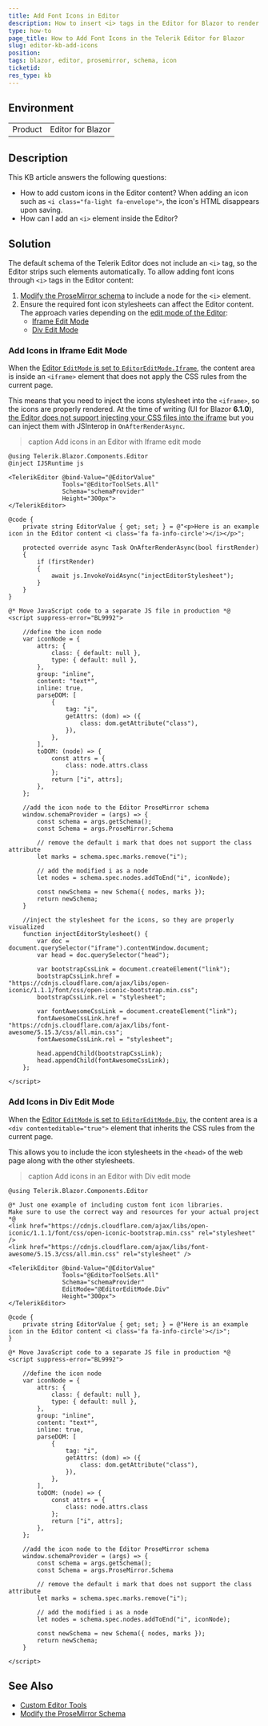 ```yaml
---
title: Add Font Icons in Editor
description: How to insert <i> tags in the Editor for Blazor to render custom icons in the Editor content?
type: how-to
page_title: How to Add Font Icons in the Telerik Editor for Blazor
slug: editor-kb-add-icons
position: 
tags: blazor, editor, prosemirror, schema, icon
ticketid: 
res_type: kb
---
```


## Environment
<table>
	<tbody>
		<tr>
			<td>Product</td>
			<td>Editor for Blazor</td>
		</tr>
	</tbody>
</table>


## Description

This KB article answers the following questions:

* How to add custom icons in the Editor content? When adding an icon such as `<i class="fa-light fa-envelope">`, the icon's HTML disappears upon saving.
* How can I add an `<i>` element inside the Editor?

## Solution

The default schema of the Telerik Editor does not include an `<i>` tag, so the Editor strips such elements automatically. To allow adding font icons through `<i>` tags in the Editor content:

1. [Modify the ProseMirror schema](slug://editor-modify-default-schema) to include a node for the `<i>` element.
2. Ensure the required font icon stylesheets can affect the Editor content. The approach varies depending on the [edit mode of the Editor](slug://editor-edit-modes-overview):
    * [Iframe Edit Mode](#add-icons-in-iframe-edit-mode)
    * [Div Edit Mode](#add-icons-in-div-edit-mode)


### Add Icons in Iframe Edit Mode

When the [Editor `EditMode` is set to `EditorEditMode.Iframe`](slug://editor-edit-modes-iframe), the content area is inside an `<iframe>` element that does not apply the CSS rules from the current page.

This means that you need to inject the icons stylesheet into the `<iframe>`, so the icons are properly rendered. At the time of writing (UI for Blazor **6.1.0**), [the Editor does not support injecting your CSS files into the iframe](https://feedback.telerik.com/blazor/1543925-add-the-ability-to-inject-css-files-into-the-iframe) but you can inject them with JSInterop in `OnAfterRenderAsync`.

>caption Add icons in an Editor with Iframe edit mode

````RAZOR
@using Telerik.Blazor.Components.Editor
@inject IJSRuntime js

<TelerikEditor @bind-Value="@EditorValue"
               Tools="@EditorToolSets.All"
               Schema="schemaProvider"
               Height="300px">
</TelerikEditor>

@code {
    private string EditorValue { get; set; } = @"<p>Here is an example icon in the Editor content <i class='fa fa-info-circle'></i></p>";

    protected override async Task OnAfterRenderAsync(bool firstRender)
    {
        if (firstRender)
        {
            await js.InvokeVoidAsync("injectEditorStylesheet");
        }
    }
}

@* Move JavaScript code to a separate JS file in production *@
<script suppress-error="BL9992">

    //define the icon node
    var iconNode = {
        attrs: {
            class: { default: null },
            type: { default: null },
        },
        group: "inline",
        content: "text*",
        inline: true,
        parseDOM: [
            {
                tag: "i",
                getAttrs: (dom) => ({
                    class: dom.getAttribute("class"),
                }),
            },
        ],
        toDOM: (node) => {
            const attrs = {
                class: node.attrs.class
            };
            return ["i", attrs];
        },
    };

    //add the icon node to the Editor ProseMirror schema
    window.schemaProvider = (args) => {
        const schema = args.getSchema();
        const Schema = args.ProseMirror.Schema

        // remove the default i mark that does not support the class attribute
        let marks = schema.spec.marks.remove("i");

        // add the modified i as a node
        let nodes = schema.spec.nodes.addToEnd("i", iconNode);

        const newSchema = new Schema({ nodes, marks });
        return newSchema;
    }

    //inject the stylesheet for the icons, so they are properly visualized
    function injectEditorStylesheet() {
        var doc = document.querySelector("iframe").contentWindow.document;
        var head = doc.querySelector("head");

        var bootstrapCssLink = document.createElement("link");
        bootstrapCssLink.href = "https://cdnjs.cloudflare.com/ajax/libs/open-iconic/1.1.1/font/css/open-iconic-bootstrap.min.css";
        bootstrapCssLink.rel = "stylesheet";

        var fontAwesomeCssLink = document.createElement("link");
        fontAwesomeCssLink.href = "https://cdnjs.cloudflare.com/ajax/libs/font-awesome/5.15.3/css/all.min.css";
        fontAwesomeCssLink.rel = "stylesheet";

        head.appendChild(bootstrapCssLink);
        head.appendChild(fontAwesomeCssLink);
    };

</script>
````

### Add Icons in Div Edit Mode

When the [Editor `EditMode` is set to `EditorEditMode.Div`](slug://editor-edit-modes-div), the content area is a `<div contenteditable="true">` element that inherits the CSS rules from the current page.

This allows you to include the icon stylesheets in the `<head>` of the web page along with the other stylesheets. 

>caption Add icons in an Editor with Div edit mode

````RAZOR
@using Telerik.Blazor.Components.Editor

@* Just one example of including custom font icon libraries.
Make sure to use the correct way and resources for your actual project *@
<link href="https://cdnjs.cloudflare.com/ajax/libs/open-iconic/1.1.1/font/css/open-iconic-bootstrap.min.css" rel="stylesheet" />
<link href="https://cdnjs.cloudflare.com/ajax/libs/font-awesome/5.15.3/css/all.min.css" rel="stylesheet" />

<TelerikEditor @bind-Value="@EditorValue"
               Tools="@EditorToolSets.All"
               Schema="schemaProvider"
               EditMode="@EditorEditMode.Div"
               Height="300px">
</TelerikEditor>

@code {
    private string EditorValue { get; set; } = @"Here is an example icon in the Editor content <i class='fa fa-info-circle'></i>";
}

@* Move JavaScript code to a separate JS file in production *@
<script suppress-error="BL9992">

    //define the icon node
    var iconNode = {
        attrs: {
            class: { default: null },
            type: { default: null },
        },
        group: "inline",
        content: "text*",
        inline: true,
        parseDOM: [
            {
                tag: "i",
                getAttrs: (dom) => ({
                    class: dom.getAttribute("class"),
                }),
            },
        ],
        toDOM: (node) => {
            const attrs = {
                class: node.attrs.class
            };
            return ["i", attrs];
        },
    };

    //add the icon node to the Editor ProseMirror schema
    window.schemaProvider = (args) => {
        const schema = args.getSchema();
        const Schema = args.ProseMirror.Schema

        // remove the default i mark that does not support the class attribute
        let marks = schema.spec.marks.remove("i");

        // add the modified i as a node
        let nodes = schema.spec.nodes.addToEnd("i", iconNode);

        const newSchema = new Schema({ nodes, marks });
        return newSchema;
    }

</script>
````

## See Also

* [Custom Editor Tools](slug://editor-custom-tools)
* [Modify the ProseMirror Schema](slug://editor-modify-default-schema)
